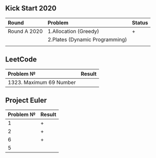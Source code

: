 
## Kick Start 2020
| Round        | Problem                        | Status | 
|:-------------|:-------------------------------|:-------|
| Round A 2020 | 1.Allocation (Greedy)          | +      |            
 |              | 2.Plates (Dynamic Programming) |        |
 |              |                                |        |
                                                                                                                                                                                                                                  


## LeetCode  

| Problem №               | Result |
|:------------------------|:-------|
| 1323. Maximum 69 Number |        |


## Project Euler
| Problem № | Result |
|-----------|--------|
| 1         | +      |
| 2         | +      |
| 6         | +      |
| 5         |        |



